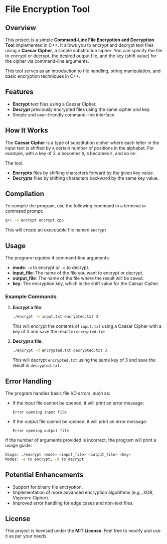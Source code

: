 # File Encryption Tool

## Overview

This project is a simple **Command-Line File Encryption and Decryption Tool** implemented in C++. It allows you to encrypt and decrypt text files using a **Caesar Cipher**, a simple substitution cipher. You can specify the file to encrypt or decrypt, the desired output file, and the key (shift value) for the cipher via command-line arguments.

This tool serves as an introduction to file handling, string manipulation, and basic encryption techniques in C++.

## Features
- **Encrypt** text files using a Caesar Cipher.
- **Decrypt** previously encrypted files using the same cipher and key.
- Simple and user-friendly command-line interface.

## How It Works

The **Caesar Cipher** is a type of substitution cipher where each letter in the input text is shifted by a certain number of positions in the alphabet. For example, with a key of 3, `A` becomes `D`, `B` becomes `E`, and so on.

The tool:
- **Encrypts** files by shifting characters forward by the given key value.
- **Decrypts** files by shifting characters backward by the same key value.

## Compilation

To compile the program, use the following command in a terminal or command prompt:

```bash
g++ -o encrypt encrypt.cpp
```

This will create an executable file named `encrypt`.

## Usage

The program requires 4 command-line arguments:
- **mode**: `-e` to encrypt or `-d` to decrypt.
- **input_file**: The name of the file you want to encrypt or decrypt.
- **output_file**: The name of the file where the result will be saved.
- **key**: The encryption key, which is the shift value for the Caesar Cipher.

### Example Commands

1. **Encrypt a file**:
   ```bash
   ./encrypt -e input.txt encrypted.txt 3
   ```
   This will encrypt the contents of `input.txt` using a Caesar Cipher with a key of 3 and save the result in `encrypted.txt`.

2. **Decrypt a file**:
   ```bash
   ./encrypt -d encrypted.txt decrypted.txt 3
   ```
   This will decrypt `encrypted.txt` using the same key of 3 and save the result in `decrypted.txt`.

## Error Handling

The program handles basic file I/O errors, such as:
- If the input file cannot be opened, it will print an error message:
  ```
  Error opening input file
  ```
- If the output file cannot be opened, it will print an error message:
  ```
  Error opening output file
  ```

If the number of arguments provided is incorrect, the program will print a usage guide:
```bash
Usage: ./encrypt <mode> <input_file> <output_file> <key>
Modes: -e to encrypt, -d to decrypt
```

## Potential Enhancements
- Support for binary file encryption.
- Implementation of more advanced encryption algorithms (e.g., XOR, Vigenère Cipher).
- Improved error handling for edge cases and non-text files.

## License

This project is licensed under the **MIT License**. Feel free to modify and use it as per your needs.

